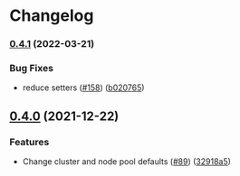 # Changelog

### [0.4.1](https://github.com/GoogleCloudPlatform/blueprints/compare/gke-blueprint-v0.4.0...gke-blueprint-v0.4.1) (2022-03-21)


### Bug Fixes

* reduce setters ([#158](https://github.com/GoogleCloudPlatform/blueprints/issues/158)) ([b020765](https://github.com/GoogleCloudPlatform/blueprints/commit/b020765de49640700347d74295616ea9fc4dd812))

## [0.4.0](https://www.github.com/GoogleCloudPlatform/blueprints/compare/gke-blueprint-v0.3.0...gke-blueprint-v0.4.0) (2021-12-22)


### Features

* Change cluster and node pool defaults ([#89](https://www.github.com/GoogleCloudPlatform/blueprints/issues/89)) ([32918a5](https://www.github.com/GoogleCloudPlatform/blueprints/commit/32918a5534454159fa90c8a74fcdf9defde9ebf8))
